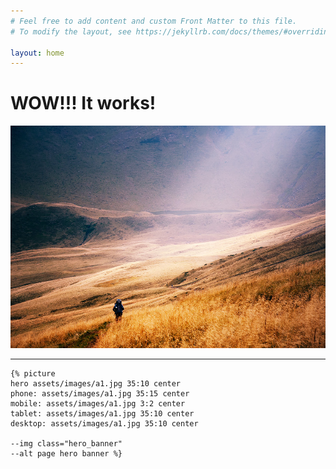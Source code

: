 ```yaml
---
# Feel free to add content and custom Front Matter to this file.
# To modify the layout, see https://jekyllrb.com/docs/themes/#overriding-theme-defaults

layout: home
---
```

# WOW!!! It works!

![Svydovets](assets/images/a1.jpg)

--------------------------------------

    {% picture
    hero assets/images/a1.jpg 35:10 center
    phone: assets/images/a1.jpg 35:15 center
    mobile: assets/images/a1.jpg 3:2 center
    tablet: assets/images/a1.jpg 35:10 center
    desktop: assets/images/a1.jpg 35:10 center
    
    --img class="hero_banner"
    --alt page hero banner %}
